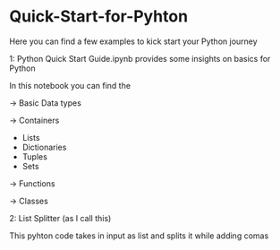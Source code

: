 # Quick-Start-for-Pyhton
Here you can find a few examples to kick start your Python journey

1: Python Quick Start Guide.ipynb provides some insights on basics for Python

In this notebook you can find the 

-> Basic Data types

-> Containers

 * Lists
 * Dictionaries
 * Tuples
 * Sets
 
-> Functions

-> Classes

2: List Splitter (as I call this)
    
This pyhton code takes in input as list and splits it while adding comas
